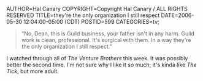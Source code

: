 AUTHOR=Hal Canary
COPYRIGHT=Copyright Hal Canary / ALL RIGHTS RESERVED
TITLE=they're the only organization I still respect
DATE=2006-05-30 12:04:00-05:00 (CDT)
POSTID=599
CATEGORIES=tv;

> <div>“No, Dean, this is Guild business, your father isn't in any harm. Guild work is clean, professional. It's surgical with them. In a way they're the only organization I still respect.”</div>

I watched through all of _The Venture Brothers_ this week. It was possibly better the second time. I'm not sure why I like it so much; it's kinda like _The Tick_, but more adult.

